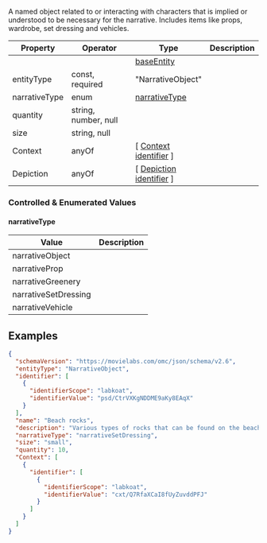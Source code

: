 A named object related to or interacting with characters that is implied or understood to be necessary for the narrative. Includes items like props, wardrobe, set dressing and vehicles.

| Property      | Operator             | Type                                                                               | Description |
| ------------- | -------------------- | ---------------------------------------------------------------------------------- | ----------- |
|               |                      | [baseEntity](../core/baseEntity.md)                                                |             |
| entityType    | const, required      | "NarrativeObject"                                                                  |             |
| narrativeType | enum                 | [narrativeType](#narrativeType)                                                    |             |
| quantity      | string, number, null |                                                                                    |             |
| size          | string, null         |                                                                                    |             |
| Context       | anyOf                | [ [Context](./Context.md) <br>[identifier](../Utility/Utility.md#identifier) ]     |             |
| Depiction     | anyOf                | [ [Depiction](./Depiction.md) <br>[identifier](../Utility/Utility.md#identifier) ] |             |

### Controlled & Enumerated Values

#### narrativeType

| Value                | Description |
| -------------------- | ----------- |
| narrativeObject      |             |
| narrativeProp        |             |
| narrativeGreenery    |             |
| narrativeSetDressing |             |
| narrativeVehicle     |             |
## Examples

```JSON
{  
  "schemaVersion": "https://movielabs.com/omc/json/schema/v2.6",  
  "entityType": "NarrativeObject",  
  "identifier": [  
    {  
      "identifierScope": "labkoat",  
      "identifierValue": "psd/CtrVXKgNDDME9aKy8EAqX"  
    }  
  ],  
  "name": "Beach rocks",  
  "description": "Various types of rocks that can be found on the beaches of SR 232",  
  "narrativeType": "narrativeSetDressing",  
  "size": "small",  
  "quantity": 10,  
  "Context": [  
    {  
      "identifier": [  
        {  
          "identifierScope": "labkoat",  
          "identifierValue": "cxt/Q7RfaXCaI8fUyZuvddPFJ"  
        }  
      ]  
    }  
  ]  
}
```
